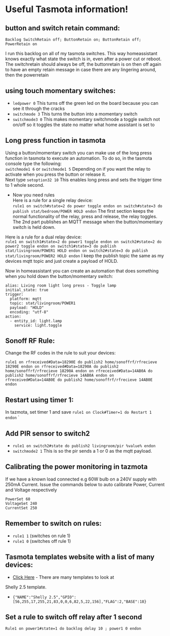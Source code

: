 # Useful Tasmota information!

## button and switch retain command:
```
Backlog SwitchRetain off; ButtonRetain on; ButtonRetain off; PowerRetain on
```
I run this backlog on all of my tasmota switches. This way homeassistant knows exactly what state the switch is in, even after a power cut or reboot.
The switchretain should always be off, the buttonretain is on then off again to have an empty retain message in case there are any lingering around, then the powerretain

## using touch momentary switches:
* `ledpower 0` This turns off the green led on the board because you can see it through the cracks
* `switchmode 3` This turns the button into a momentary switch
* `switchmode3 0` This makes momentary switchmode a toggle switch not on/off so it toggles the state no matter what home assistant is set to


## Long press function in tasmota
Using a button/momentary switch you can make use of the long press function in tasmota to execute an automation. To do so, in the tasmota console type the following:  
`switchmode1 6` or `switchmode1 5` Depending on if you want the relay to activate when you press the button or release it.  
Next type `setoption32 10` This enables long press and sets the trigger time to 1 whole second.  

* Now you need rules  
Here is a rule for a single relay device:  
`rule1 on switch#state=2 do power toggle endon on switch#state=3 do publish stat/bedroom/POWER HOLD endon` The first section keeps the normal functionality of the relay, press and release, the relay toggles. The 2nd part publishes an MQTT message when the button/momentary switch is held down.  

Here is a rule for a dual relay device:  
`rule1 on switch1#state=2 do power1 toggle endon on switch2#state=2 do power2 toggle endon on switch1#state=3 do publish stat/livingroom/POWER1 HOLD endon on switch2#state=3 do publish stat/livingroom/POWER2 HOLD endon` I keep the publish topic the same as my devices mqtt topic and just create a payload of HOLD.  

Now in homeassistant you can create an automation that does something when you hold down the button/momentary switch:
```
alias: Living room light long press - Toggle lamp
initial_state: true
trigger:
  platform: mqtt
  topic: stat/livingroom/POWER1
  payload: "HOLD"
  encoding: "utf-8"
action:
  - entity_id: light.lamp
    service: light.toggle
```


## Sonoff RF Rule:
Change the RF codes in the rule to suit your devices:
```
rule1 on rfreceived#Data=18290E do publish2 home/sonoffrf/rfrecieve 18290E endon on rfreceived#Data=18290A do publish2 home/sonoffrf/rfrecieve 18290A endon on rfreceived#Data=14AB0A do publish2 home/sonoffrf/rfrecieve 14AB0A endon on rfreceived#Data=14AB0E do publish2 home/sonoffrf/rfrecieve 14AB0E endon
```


## Restart using timer 1:
In tazmota, set timer 1 and save
`rule1 on Clock#Timer=1 do Restart 1 endon`
`

## Add PIR sensor to switch2

* `rule1 on switch2#state do publish2 livingroom/pir %value% endon`
* `switchmode2 1` This is so the pir sends a 1 or 0 as the mqtt payload.



## Calibrating the power monitoring in tazmota
If we have a known load connected e.g 60W bulb on a 240V supply with 250mA Current. Issue the commands below to auto calibrate Power, Current and Voltage respectively
```
PowerSet 60
VoltageSet 240
CurrentSet 250
```


## Remember to switch on rules:
* `rule1 1` (switches on rule 1)
* `rule1 0` (switches off rule 1)


## Tasmota templates website with a list of many devices:
* [Click Here](https://blakadder.github.io/templates/) - There are many templates to look at

Shelly 2.5 template.
* `{"NAME":"Shelly 2.5","GPIO":[56,255,17,255,21,83,0,0,6,82,5,22,156],"FLAG":2,"BASE":18}`



## Set a rule to switch off relay after 1 second
`Rule1 on power1#state=1 do backlog delay 10 ; power1 0 endon`
